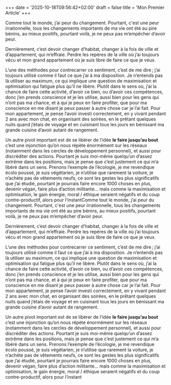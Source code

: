 +++
date = '2025-10-18T09:56:42+02:00'
draft = false
title = 'Mon Premier Article'
+++



Comme tout le monde, j’ai peur du changement. Pourtant, c'est une peur irrationnelle, tous les changements importants de ma vie ont été au pire bénins, au mieux positifs, pourtant voilà, je ne peux pas m’empêcher d’avoir peur.

Dernièrement, c’est devoir changer d’habitat, changer à la fois de ville et d’appartement, qui m’effraie. Perdre les repères de la ville où j’ai toujours vécu et mon grand appartement où je suis libre de faire ce que je veux.

L’une des méthodes pour contrecarrer ce sentiment, c’est de me dire ; j’ai toujours utilisé comme il faut ce que j’ai à ma disposition. Je n’entends pas là utiliser au maximum, ce qui implique une question de maximisation et optimisation qui fatigue plus qu’il ne libère. Plutôt dans le sens où, j’ai la chance de faire cette activité, d’avoir ce bien, ou d’avoir ces compétences, donc j’en prends conscience et je les utilise, aussi bien pour les gens qui n’ont pas ma chance, et à qui je peux en faire profiter, que pour ma conscience en me disant je peux passer à autre chose car je l’ai fait. Pour mon appartement, je pense l’avoir investi correctement, en y vivant pendant 2 ans avec mon chat, en organisant des soirées, en le prêtant quelques nuits quand j’étais de voyage et en cuisinant tous les jours en bénissant ma grande cuisine d’avoir autant de rangement.

Un autre pivot important est de se libérer de l’idée **le faire jusqu’au bout** c’est une injonction qu’on nous répète énormément sur les réseaux (notamment dans les cercles de développement personnel), et aussi pour discréditer des actions. Pourtant je suis moi-même quelqu’un d’assez extrême dans les positions, mais je pense que c’est justement ce qui m’a libéré dans un sens. Prenons l’exemple de l’écologie, je me revendique écolo poussé, je suis végétarien, je n’utilise que rarement la voiture, je n’achète pas de vêtements neufs, ce sont les gestes les plus significatifs que j’ai étudié, pourtant je pourrais faire encore 1000 choses en plus, devenir végan, faire plus d’action militante... mais comme la maximisation et optimisation, le gain énergie, moral / éthique seraient négatifs et du coup contre-productif, alors pour l’instantComme tout le monde, j’ai peur du changement. Pourtant, c'est une peur irrationnelle, tous les changements importants de ma vie ont été au pire bénins, au mieux positifs, pourtant voilà, je ne peux pas m’empêcher d’avoir peur.

Dernièrement, c’est devoir changer d’habitat, changer à la fois de ville et d’appartement, qui m’effraie. Perdre les repères de la ville où j’ai toujours vécu et mon grand appartement où je suis libre de faire ce que je veux.

L’une des méthodes pour contrecarrer ce sentiment, c’est de me dire ; j’ai toujours utilisé comme il faut ce que j’ai à ma disposition. Je n’entends pas là utiliser au maximum, ce qui implique une question de maximisation et optimisation qui fatigue plus qu’il ne libère. Plutôt dans le sens où, j’ai la chance de faire cette activité, d’avoir ce bien, ou d’avoir ces compétences, donc j’en prends conscience et je les utilise, aussi bien pour les gens qui n’ont pas ma chance, et à qui je peux en faire profiter, que pour ma conscience en me disant je peux passer à autre chose car je l’ai fait. Pour mon appartement, je pense l’avoir investi correctement, en y vivant pendant 2 ans avec mon chat, en organisant des soirées, en le prêtant quelques nuits quand j’étais de voyage et en cuisinant tous les jours en bénissant ma grande cuisine d’avoir autant de rangement.

Un autre pivot important est de se libérer de l’idée **le faire jusqu’au bout** c’est une injonction qu’on nous répète énormément sur les réseaux (notamment dans les cercles de développement personnel), et aussi pour discréditer des actions. Pourtant je suis moi-même quelqu’un d’assez extrême dans les positions, mais je pense que c’est justement ce qui m’a libéré dans un sens. Prenons l’exemple de l’écologie, je me revendique écolo poussé, je suis végétarien, je n’utilise que rarement la voiture, je n’achète pas de vêtements neufs, ce sont les gestes les plus significatifs que j’ai étudié, pourtant je pourrais faire encore 1000 choses en plus, devenir végan, faire plus d’action militante... mais comme la maximisation et optimisation, le gain énergie, moral / éthique seraient négatifs et du coup contre-productif, alors pour l’instant